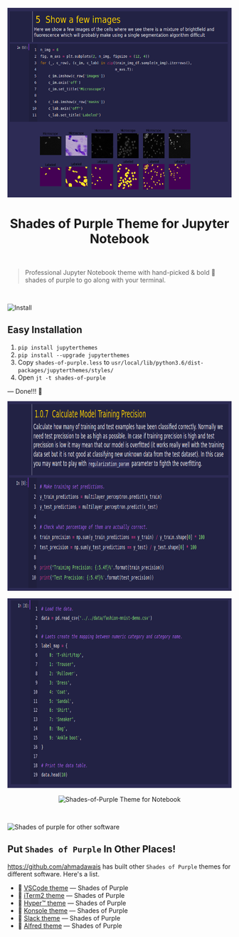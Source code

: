 <p align="center">
	<img with="800" height="426" src="screenshot.png" alt="Shades-of-Purple Theme for Jupyter Notebook" />
</p>

<h1 align="center">Shades of Purple Theme for Jupyter Notebook</h1>

<br>

 > Professional Jupyter Notebook theme with hand-picked & bold 🦄 shades of purple to go along with your terminal.
<br>

![Install](https://on.ahmda.ws/qWVC/c)

## Easy Installation

1. `pip install jupyterthemes`
2. `pip install --upgrade jupyterthemes`
3.  Copy `shades-of-purple.less` to `usr/local/lib/python3.6/dist-packages/jupyterthemes/styles/`
4.  Open `jt -t shades-of-purple` 

— Done!!! 🙌

<p align="center">
	<img with="800" height="426" src="screenshot2.png" alt="Shades-of-Purple Theme for Jupyter Notebook" />
</p>

<p align="center">
	<img with="800" height="426" src="screenshot3.png" alt="Shades-of-Purple Theme for Jupyter Notebook" />
</p>

<p align="center">
	<img with="800" height="426" src="screenshot4.png" alt="Shades-of-Purple Theme for Notebook" />
</p>

<br>

![Shades of purple for other software](https://on.ahmda.ws/qYAe/c)

## Put `Shades of Purple` In Other Places!

https://github.com/ahmadawais has built other `Shades of Purple` themes for different software. Here's a list.

* 💜 [VSCode theme](https://github.com/ahmadawais/shades-of-purple-vscode) — Shades of Purple
* 💜 [iTerm2 theme](https://github.com/ahmadawais/shades-of-purple-iterm2) — Shades of Purple
* 💜 [Hyper™ theme](https://github.com/ahmadawais/shades-of-purple-hyper) — Shades of Purple
* 💜 [Konsole theme](https://github.com/ahmadawais/shades-of-purple-konsole) — Shades of Purple
* 💜 [Slack theme](https://github.com/ahmadawais/shades-of-purple-slack) — Shades of Purple
* 💜 [Alfred theme](https://github.com/ahmadawais/shades-of-purple-alfred) — Shades of Purple
